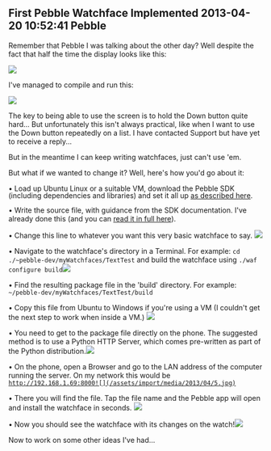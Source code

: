 First Pebble Watchface Implemented
2013-04-20 10:52:41
Pebble
---

Remember that Pebble I was talking about the other day? Well despite the fact that half the time the display looks like this:

![](/assets/import/media/2013/04/img_20130416_133617.jpg?w=545)

I've managed to compile and run this:

![](/assets/import/media/2013/04/img_20130420_114741.jpg?w=545)

The key to being able to use the screen is to hold the Down button quite hard... But unfortunately this isn't always practical, like when I want to use the Down button repeatedly on a list. I have contacted Support but have yet to receive a reply...

But in the meantime I can keep writing watchfaces, just can't use 'em.

But what if we wanted to change it? Well, here's how you'd go about it:

• <span style="line-height:12px;">Load up Ubuntu Linux or a suitable VM, download the Pebble SDK (including dependencies and libraries) and set it all up <a title="Pebble SDK" href="http://developer.getpebble.com/1/welcome">as described here</a>.</span>

• Write the source file, with guidance from the SDK documentation. I've already done this (and you can <a title="Source for basic watchface" href="https://www.dropbox.com/s/yp02w4zcf6j9w5s/textTest.c">read it in full here</a>).

• Change this line to whatever you want this very basic watchface to say. ![](/assets/import/media/2013/04/1.jpg)

• Navigate to the watchface's directory in a Terminal. For example: <code>cd ./~pebble-dev/myWatchfaces/TextTest</code> and build the watchface using <code>./waf configure build![](/assets/import/media/2013/04/2.jpg?w=545)</code>

• Find the resulting package file in the 'build' directory. For example: <code> ~/pebble-dev/myWatchfaces/TextTest/build</code>

• Copy this file from Ubuntu to Windows if you're using a VM (I couldn't get the next step to work when inside a VM.) ![](/assets/import/media/2013/04/3.jpg)

• You need to get to the package file directly on the phone. The suggested method is to use a Python HTTP Server, which comes pre-written as part of the Python distribution.![](/assets/import/media/2013/04/4.jpg)

• On the phone, open a Browser and go to the LAN address of the computer running the server. On my network this would be <code>http://192.168.1.69:8000![](/assets/import/media/2013/04/5.jpg)</code>

• There you will find the file. Tap the file name and the Pebble app will open and install the watchface in seconds. ![](/assets/import/media/2013/04/6.jpg)

• Now you should see the watchface with its changes on the watch!![](/assets/import/media/2013/04/7.jpg)


Now to work on some other ideas I've had...
